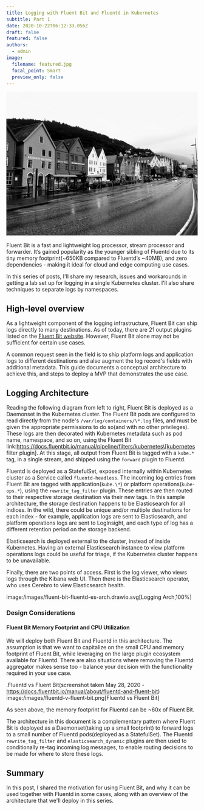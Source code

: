 ```yaml
---
title: Logging with Fluent Bit and Fluentd in Kubernetes
subtitle: Part 1
date: 2020-10-22T06:12:33.056Z
draft: false
featured: false
authors:
  - admin
image:
  filename: featured.jpg
  focal_point: Smart
  preview_only: false
---
```

![](featured.jpg)

Fluent Bit is a fast and lightweight log processor, stream processor and forwarder. It’s gained popularity as the younger sibling of Fluentd due to its tiny memory footprint(\~650KB compared to Fluentd’s \~40MB), and zero dependencies - making it ideal for cloud and edge computing use cases.

In this series of posts, I'll share my research, issues and workarounds in getting a lab set up for logging in a single Kubernetes cluster. I'll also share techniques to separate logs by namespaces.

## High-level overview

As a lightweight component of the logging infrastructure, Fluent Bit can ship logs directly to many destinations. As of today, there are 21 output plugins listed on the [Fluent Bit website](https://docs.fluentbit.io/manual/pipeline/outputs). However, Fluent Bit alone may not be sufficient for certain use cases.

A common request seen in the field is to ship platform logs and application logs to different destinations and also augment the log record's fields with additional metadata. This guide documents a conceptual architecture to achieve this, and steps to deploy a MVP that demonstrates the use case.

## Logging Architecture

Reading the following diagram from left to right, Fluent Bit is deployed as a Daemonset in the Kubernetes cluster. The Fluent Bit pods are configured to read directly from the node's `/var/log/containers/\*.log` files, and must be given the appropriate permissions to do so(and with no other privileges). These logs are then decorated with Kubernetes metadata such as pod name, namespace, and so on, using the Fluent Bit link:https://docs.fluentbit.io/manual/pipeline/filters/kubernetes\[kubernetes filter plugin]. At this stage, all output from Fluent Bit is tagged with a `kube.*` tag, in a single stream, and shipped using the `forward` plugin to Fluentd.

Fluentd is deployed as a StatefulSet, exposed internally within Kubernetes cluster as a Service called `fluentd-headless`. The incoming log entries from Fluent Bit are tagged with application(`kube.\*`) or platform operations(`kube-ops.*`), using the `rewrite_tag_filter` plugin. These entries are then routed to their respective storage destination via their new tags. In this sample architecture, the storage destination happens to be Elasticsearch for all indices. In the wild, there could be unique and/or multiple destinations for each index - for example, application logs are sent to Elasticsearch, and platform operations logs are sent to LogInsight, and each type of log has a different retention period on the storage backend.

Elasticsearch is deployed external to the cluster, instead of inside Kubernetes. Having an external Elasticsearch instance to view platform operations logs could be useful for triage, if the Kubernetes cluster happens to be unavailable.

Finally, there are two points of access. First is the log viewer, who views logs through the Kibana web UI. Then there is the Elasticsearch operator, who uses Cerebro to view Elasticsearch health.

image:/images/fluent-bit-fluentd-es-arch.drawio.svg\[Logging Arch,100%]

### Design Considerations

#### Fluent Bit Memory Footprint and CPU Utilization

We will deploy both Fluent Bit and Fluentd in this architecture. The assumption is that we want to capitalize on the small CPU and memory footprint of Fluent Bit, while leveraging on the large plugin ecosystem available for Fluentd. There are also situations where removing the Fluentd aggregator makes sense too - balance your decision with the functionality required in your use case.

.Fluentd vs Fluent Bit(screenshot taken May 28, 2020 - https://docs.fluentbit.io/manual/about/fluentd-and-fluent-bit)
image:/images/fluentd-v-fluent-bit.png\[Fluentd vs Fluent Bit]

As seen above, the memory footprint for Fluentd can be ~60x of Fluent Bit.

The architecture in this document is a complementary pattern where Fluent Bit is deployed as a Daemonset(taking up a small footprint) to forward logs to a small number of Fluentd pods(deployed as a StatefulSet). The Fluentd `rewrite_tag_filter` and `elasticsearch_dynamic` plugins are then used to conditionally re-tag incoming log messages, to enable routing decisions to be made for where to store these logs.

## Summary

In this post, I shared the motivation for using Fluent Bit, and why it can be used together with Fluentd in some cases, along with an overview of the architecture that we'll deploy in this series.